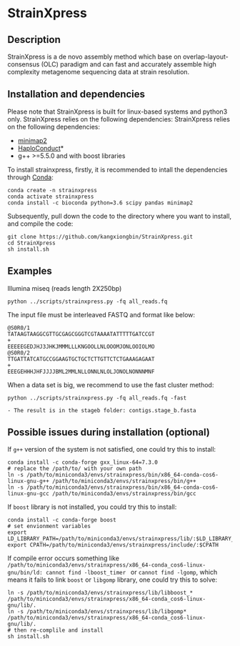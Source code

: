 # StrainXpress
## Description
StrainXpress is a de novo assembly method which base on overlap-layout-consensus (OLC) paradigm and can fast and accurately assemble high complexity metagenome sequencing data at strain resolution. 
## Installation and dependencies
Please note that StrainXpress is built for linux-based systems and python3 only. StrainXpress relies on the following dependencies:
StrainXpress relies on the following dependencies:
- [minimap2](https://github.com/lh3/minimap2)
- [HaploConduct](https://github.com/HaploConduct/HaploConduct)*
- g++ >=5.5.0 and with boost libraries

To install strainxpress, firstly, it is recommended to intall the dependencies through [Conda](https://docs.conda.io/en/latest/):
```
conda create -n strainxpress
conda activate strainxpress
conda install -c bioconda python=3.6 scipy pandas minimap2
```
Subsequently, pull down the code to the directory where you want to install, and compile the code:
```
git clone https://github.com/kangxiongbin/StrainXpress.git
cd StrainXpress
sh install.sh
```
## Examples

Illumina miseq (reads length 2X250bp)
```
python ../scripts/strainxpress.py -fq all_reads.fq
```
The input file must be interleaved FASTQ and format like below:
```
@S0R0/1
TATAAGTAAGGCGTTGCGAGCGGGTCGTAAAATATTTTTGATCCGT
+
EEEEEGEDJHJ3JHKJMMMLLLKNGOOLLNLOOOMJONLOOIOLMO
@S0R0/2
TTGATTATCATGCCGGAAGTGCTGCTCTTGTTCTCTGAAAGAGAAT
+
EEEGEHHHJHFJJJJBML2MMLNLLONNLNLOLJONOLNONNNMNF
```
When a data set is big, we recommend to use the fast cluster method:
```
python ../scripts/strainxpress.py -fq all_reads.fq -fast

- The result is in the stageb folder: contigs.stage_b.fasta
```
## Possible issues during installation (optional)

If `g++` version of the system is not satisfied, one could try this to install:
```
conda install -c conda-forge gxx_linux-64=7.3.0
# replace the /path/to/ with your own path
ln -s /path/to/miniconda3/envs/strainxpress/bin/x86_64-conda-cos6-linux-gnu-g++ /path/to/miniconda3/envs/strainxpress/bin/g++
ln -s /path/to/miniconda3/envs/strainxpress/bin/x86_64-conda-cos6-linux-gnu-gcc /path/to/miniconda3/envs/strainxpress/bin/gcc
```
If `boost` library is not installed, you could try this to install:
```
conda install -c conda-forge boost
# set envionment variables
export LD_LIBRARY_PATH=/path/to/miniconda3/envs/strainxpress/lib/:$LD_LIBRARY_PATH
export CPATH=/path/to/miniconda3/envs/strainxpress/include/:$CPATH
```

If compile error occurs something like `/path/to/miniconda3/envs/strainxpress/x86_64-conda_cos6-linux-gnu/bin/ld: cannot find -lboost_timer `
or `cannot find -lgomp`, 
 which means it fails to link `boost` or `libgomp` library, one could try this to solve:
```
ln -s /path/to/miniconda3/envs/strainxpress/lib/libboost_* /path/to/miniconda3/envs/strainxpress/x86_64-conda_cos6-linux-gnu/lib/.
ln -s /path/to/miniconda3/envs/strainxpress/lib/libgomp* /path/to/miniconda3/envs/strainxpress/x86_64-conda_cos6-linux-gnu/lib/.
# then re-complile and install
sh install.sh
```
